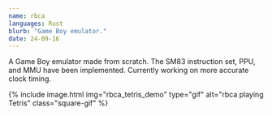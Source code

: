 ```yaml
---
name: rbca
languages: Rust
blurb: "Game Boy emulator."
date: 24-09-16
---
```


A Game Boy emulator made from scratch. The SM83 instruction set, PPU, and MMU have been implemented. Currently working on more accurate clock timing.

{%
    include image.html
        img="rbca_tetris_demo"
        type="gif"
        alt="rbca playing Tetris"
        class="square-gif"
%}

